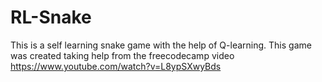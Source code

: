 # RL-Snake
This is a self learning snake game with the help of Q-learning. This game was created taking help from the freecodecamp video https://www.youtube.com/watch?v=L8ypSXwyBds 
